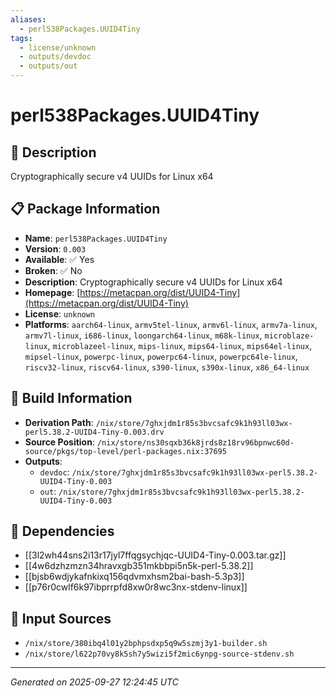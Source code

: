 ```yaml
---
aliases:
  - perl538Packages.UUID4Tiny
tags:
  - license/unknown
  - outputs/devdoc
  - outputs/out
---
```


# perl538Packages.UUID4Tiny

## 📝 Description

Cryptographically secure v4 UUIDs for Linux x64

## 📋 Package Information

- **Name**: `perl538Packages.UUID4Tiny`
- **Version**: `0.003`
- **Available**: ✅ Yes
- **Broken**: ✅ No
- **Description**: Cryptographically secure v4 UUIDs for Linux x64
- **Homepage**: [https://metacpan.org/dist/UUID4-Tiny](https://metacpan.org/dist/UUID4-Tiny)
- **License**: `unknown`
- **Platforms**: `aarch64-linux`, `armv5tel-linux`, `armv6l-linux`, `armv7a-linux`, `armv7l-linux`, `i686-linux`, `loongarch64-linux`, `m68k-linux`, `microblaze-linux`, `microblazeel-linux`, `mips-linux`, `mips64-linux`, `mips64el-linux`, `mipsel-linux`, `powerpc-linux`, `powerpc64-linux`, `powerpc64le-linux`, `riscv32-linux`, `riscv64-linux`, `s390-linux`, `s390x-linux`, `x86_64-linux`

## 🔧 Build Information

- **Derivation Path**: `/nix/store/7ghxjdm1r85s3bvcsafc9k1h93ll03wx-perl5.38.2-UUID4-Tiny-0.003.drv`
- **Source Position**: `/nix/store/ns30sqxb36k8jrds8z18rv96bpnwc60d-source/pkgs/top-level/perl-packages.nix:37695`
- **Outputs**:
  - `devdoc`:  `/nix/store/7ghxjdm1r85s3bvcsafc9k1h93ll03wx-perl5.38.2-UUID4-Tiny-0.003`
  - `out`:  `/nix/store/7ghxjdm1r85s3bvcsafc9k1h93ll03wx-perl5.38.2-UUID4-Tiny-0.003`

## 🔗 Dependencies

- [[3l2wh44sns2i13r17jyl7ffqgsychjqc-UUID4-Tiny-0.003.tar.gz]]
- [[4w6dzhzmzn34hravxgb351mkbbpi5n5k-perl-5.38.2]]
- [[bjsb6wdjykafnkixq156qdvmxhsm2bai-bash-5.3p3]]
- [[p76r0cwlf6k97ibprrpfd8xw0r8wc3nx-stdenv-linux]]

## 📁 Input Sources

- `/nix/store/380ibq4l01y2bphpsdxp5q9w5szmj3y1-builder.sh`
- `/nix/store/l622p70vy8k5sh7y5wizi5f2mic6ynpg-source-stdenv.sh`

---
*Generated on 2025-09-27 12:24:45 UTC*
